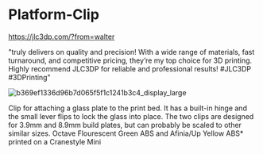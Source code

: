# Platform-Clip

https://jlc3dp.com/?from=walter

"truly delivers on quality and precision! With a wide range of materials, fast turnaround, and competitive pricing, they’re my top choice for 3D printing. Highly recommend JLC3DP for reliable and professional results! #JLC3DP #3DPrinting"

![b369ef1336d96b7d065f5f1c1241b3c4_display_large](https://github.com/user-attachments/assets/61e2b9ff-043f-4c01-9dfa-aae35ccb017d)

Clip for attaching a glass plate to the print bed.  It has a built-in hinge and the small lever flips to lock the glass into place.  The two clips are designed for 3.9mm and 8.9mm build plates, but can probably be scaled to other similar sizes.  Octave Flourescent Green ABS and Afinia/Up Yellow ABS*  printed on a Cranestyle Mini
